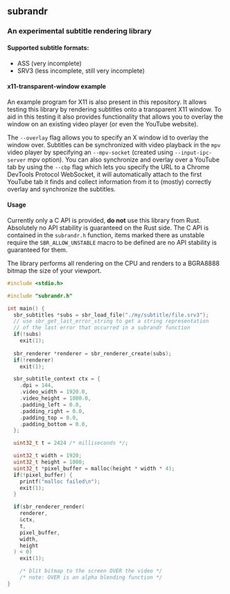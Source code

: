 ## subrandr

### An experimental subtitle rendering library

#### Supported subtitle formats:
- ASS (very incomplete)
- SRV3 (less incomplete, still very incomplete)

#### x11-transparent-window example

An example program for X11 is also present in this repository. It allows testing this library by rendering subtitles onto a transparent X11 window. To aid in this testing it also provides functionality that allows you to overlay the window on an existing video player (or even the YouTube website).

The `--overlay` flag allows you to specify an X window id to overlay the window over.
Subtitles can be synchronized with video playback in the `mpv` video player by specifying an `--mpv-socket` (created using `--input-ipc-server` mpv option). You can also synchronize and overlay over a YouTube tab by using the `--cbp` flag which lets you specify the URL to a Chrome DevTools Protocol WebSocket, it will automatically attach to the first YouTube tab it finds and collect information from it to (mostly) correctly overlay and synchronize the subtitles.

#### Usage

Currently only a C API is provided, **do not** use this library from Rust. Absolutely no API stability is guaranteed on the Rust side.
The C API is contained in the `subrandr.h` function, items marked there as unstable require the `SBR_ALLOW_UNSTABLE` macro to be defined are no API stability is guaranteed for them.

The library performs all rendering on the CPU and renders to a BGRA8888 bitmap the size of your viewport.

```c
#include <stdio.h>

#include "subrandr.h"

int main() {
  sbr_subtitles *subs = sbr_load_file("./my/subtitle/file.srv3");
  // use sbr_get_last_error_string to get a string representation
  // of the last error that occurred in a subrandr function
  if(!subs)
    exit(1);
  
  sbr_renderer *renderer = sbr_renderer_create(subs);
  if(!renderer)
    exit(1);

  sbr_subtitle_context ctx = {
    .dpi = 144,
    .video_width = 1920.0,
    .video_height = 1080.0,
    .padding_left = 0.0,
    .padding_right = 0.0,
    .padding_top = 0.0,
    .padding_bottom = 0.0,
  };

  uint32_t t = 2424 /* milliseconds */;

  uint32_t width = 1920;
  uint32_t height = 1080;
  uint32_t *pixel_buffer = malloc(height * width * 4);
  if(!pixel_buffer) {
    printf("malloc failed\n");
    exit(1);
  }

  if(sbr_renderer_render(
    renderer,
    &ctx,
    t,
    pixel_buffer,
    width,
    height
  ) < 0)
    exit(1);

    /* blit bitmap to the screen OVER the video */
    /* note: OVER is an alpha blending function */
}
```

